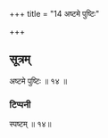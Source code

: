 +++
title = "14 अष्टमे पुष्टिः"

+++
## सूत्रम्
अष्टमे पुष्टिः ॥ १४ ॥  
### टिप्पनी
स्पष्टम् ॥ १४॥  

